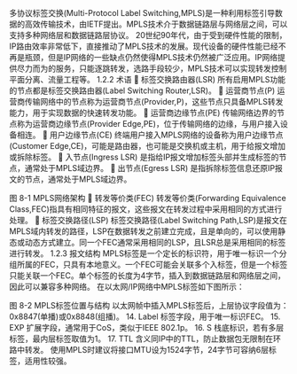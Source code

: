 多协议标签交换(Multi-Protocol Label Switching,MPLS)是一种利用标签引导数据的高效传输技术，由IETF提出。MPLS技术介于数据链路层与网络层之间，可以支持多种网络层和数据链路层协议。
20世纪90年代，由于受到硬件性能的限制，IP路由效率非常低下，直接推动了MPLS技术的发展。现代设备的硬件性能已经不再是瓶颈，但是IP网络的一些缺点仍然使得MPLS技术仍然被广泛应用。IP网络提供尽力而为的服务，只能逐跳转发，选路手段较少，MPLS技术可以实现转发控制平面分离、流量工程等。
1.2.2  术语
	标签交换路由器(LSR)
所有启用MPLS功能的节点都是标签交换路由器(Label Switching Router,LSR)。
	运营商节点(P)
运营商传输网络中的节点称为运营商节点(Provider,P)，这些节点只具备MPLS转发能力，用于实现数据的快速转发功能。
	运营商边缘节点(PE)
传输网络边界的节点称为运营商边缘节点(Provider Edge,PE)，位于传输网络的边缘，与用户接入设备相连。
	用户边缘节点(CE)
终端用户接入MPLS网络的设备称为用户边缘节点(Customer Edge,CE)，可能是路由器，也可能是交换机或主机，用于给报文增加或拆除标签。
	入节点(Ingress LSR)
是指给IP报文增加标签头部并生成标签的节点，通常处于MPLS域边界。
	出节点(Egress LSR)
是指拆除标签信息还原IP报文的节点，通常处于MPLS域边界。
 
图 8-1 MPLS网络架构
	转发等价类(FEC)
转发等价类(Forwarding Equivalence Class,FEC)指具有相同特征的报文，这些报文在转发过程中采用相同的方式进行处理。
	标签交换路径(LSP)
标签交换路径(Label Switching Path,LSP)是报文在MPLS域内转发的路径，LSP在数据转发之前建立完成，且是单向的，可以使用静态或动态方式建立。同一个FEC通常采用相同的LSP，且LSR总是采用相同的标签进行转发。
1.2.3  报文结构
MPLS标签是一个定长的标识符，用于唯一标识一个分组所属的FEC，只具有本地意义。一个FEC可能会关联多个入标签，但是一个标签只能关联一个FEC。单个标签的长度为4字节，插入到数据链路层和网络层之间，因此可以兼容多种网络。
在以太网/IP网络中MPLS标签如下图所示：
 
图 8-2 MPLS标签位置与结构
以太网帧中插入MPLS标签后，上层协议字段值为：0x8847(单播)或0x8848(组播)。
14.	Label
标签字段，用于唯一标识FEC。
15.	EXP
扩展字段，通常用于CoS，类似于IEEE 802.1p。
16.	S
栈底标识，若有多层标签，最内层标签取值为1。
17.	TTL
含义同IP中的TTL，防止数据包无限制在环路中转发。
使用MPLS时建议将接口MTU设为1524字节，24字节可容纳6层标签，适用性较强。
